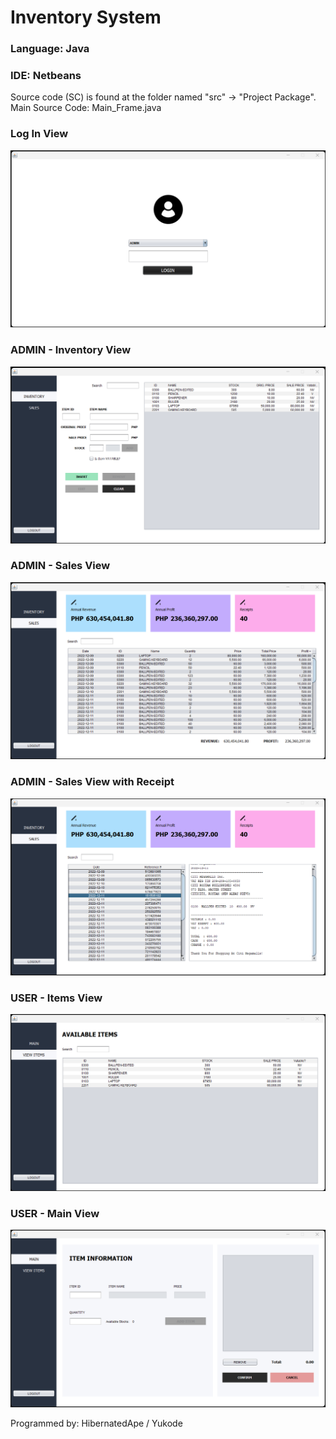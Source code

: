 # Inventory System
### Language: Java
### IDE: Netbeans

Source code (SC) is found at the folder named "src" -> "Project Package".    
Main Source Code: Main_Frame.java    

### Log In View    
![](LogInView.png)

### ADMIN - Inventory View    
![](Admin_InventoryView.png)
    
### ADMIN - Sales View    
![](Admin_SalesView.png)
    
### ADMIN - Sales View with Receipt    
![](Admin_SalesWithReceiptView.png)
    
### USER - Items View    
![](User_ItemsView.png)

### USER - Main View    
![](User_MainView.png)
    
Programmed by:
HibernatedApe / Yukode